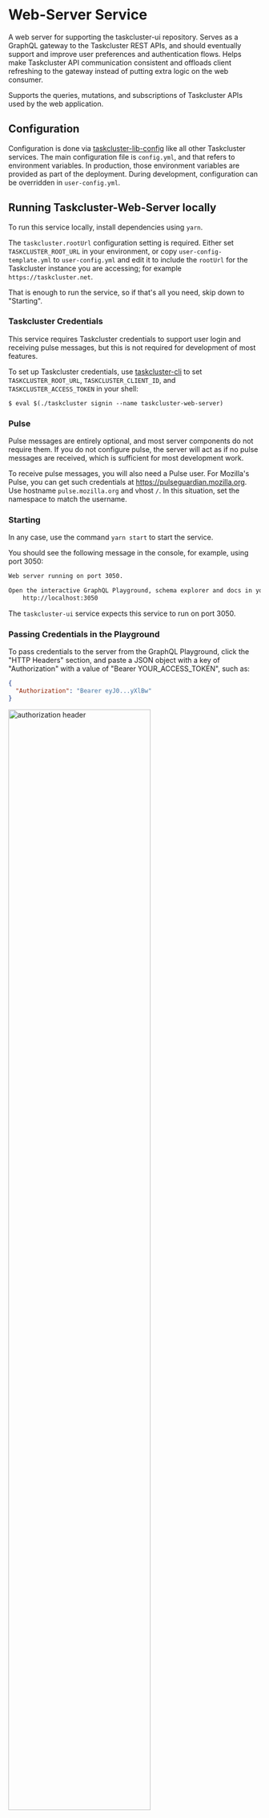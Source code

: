 # Web-Server Service

A web server for supporting the taskcluster-ui repository. Serves as a
GraphQL gateway to the Taskcluster REST APIs, and should eventually support and
improve user preferences and authentication flows.
Helps make Taskcluster API communication consistent and offloads client refreshing
to the gateway instead of putting extra logic on the web consumer.

Supports the queries, mutations, and subscriptions of Taskcluster APIs used
by the web application.

## Configuration

Configuration is done via [taskcluster-lib-config](../../libraries/config) like all
other Taskcluster services. The main configuration file is `config.yml`, and
that refers to environment variables.  In production, those environment
variables are provided as part of the deployment.  During development,
configuration can be overridden in `user-config.yml`.

## Running Taskcluster-Web-Server locally

To run this service locally, install dependencies using `yarn`.

The `taskcluster.rootUrl` configuration setting is required. Either set
`TASKCLUSTER_ROOT_URL` in your environment, or copy `user-config-template.yml`
to `user-config.yml` and edit it to include the `rootUrl` for the Taskcluster
instance you are accessing; for example `https://taskcluster.net`.

That is enough to run the service, so if that's all you need, skip down to "Starting".

### Taskcluster Credentials

This service requires Taskcluster credentials to support user login and
receiving pulse messages, but this is not required for development of most
features.

To set up Taskcluster credentials, use
[taskcluster-cli](https://github.com/taskcluster/taskcluster-cli) to set
`TASKCLUSTER_ROOT_URL`, `TASKCLUSTER_CLIENT_ID`, and `TASKCLUSTER_ACCESS_TOKEN`
in your shell:

```shell
$ eval $(./taskcluster signin --name taskcluster-web-server)
```

### Pulse

Pulse messages are entirely optional, and most server components do not require
them. If you do not configure pulse, the server will act as if no pulse
messages are received, which is sufficient for most development work.

To receive pulse messages, you will also need a Pulse user.  For Mozilla's
Pulse, you can get such credentials at https://pulseguardian.mozilla.org.  Use
hostname `pulse.mozilla.org` and vhost `/`. In this situation, set the
namespace to match the username.

### Starting

In any case, use the command `yarn start` to start the service.

You should see the following message in the console, for example, using port 3050:

```bash
Web server running on port 3050.

Open the interactive GraphQL Playground, schema explorer and docs in your browser at:
    http://localhost:3050
```

The `taskcluster-ui` service expects this service to run on port 3050.

### Passing Credentials in the Playground

To pass credentials to the server from the GraphQL Playground, click the "HTTP Headers"
section, and paste a JSON object with a key of "Authorization" with a value of
"Bearer YOUR_ACCESS_TOKEN", such as:

```json
{
  "Authorization": "Bearer eyJ0...yXlBw"
}
```

<img src="https://cldup.com/XDpBc-qY5Q.png" alt="authorization header" height="75%" width="75%" />

## Login Strategies

Taskcluster supports the following strategies:
* GitHub
* Mozilla Auth0

### GitHub

In order to enable the GitHub login strategy, specify the GitHub client ID and secret for an OAuth application created
for use against this service and its web UI:

```sh
UI_LOGIN_STRATEGIES='{"github": {"clientId": "..", "clientSecret": ".."}}'
```

or in `user-config.yml` as
* `login.strategies.github.clientId`
* `login.strategies.github.clientSecret`

Now, start the service as you normally would.

**Note: be sure to not commit these environment variables to source control,
and use a separate client ID and secret for production than used in
development.**


### Mozilla Auth0

In order to enable the Mozilla Auth0 login strategy, specify the GitHub client ID and secret for an OAuth application created
for use against this service and its web UI, either as an environment variable:

```sh
UI_LOGIN_STRATEGIES='{
    "mozilla-auth0": {
        "domain": "<auth0 subdomain>",
        "clientId": "<clientId from registration of client>",
        "clientSecret": "<clientSecret from registration of client>"
    }
}'
```

or in `user-config.yml` as
* `login.strategies.mozilla-auth0.domain`
* `login.strategies.mozilla-auth0.clientId`
* `login.strategies.mozilla-auth0.clientSecret`

Now, start the service as you normally would.

**Note: be sure to not commit these environment variables to source control,
and use a separate client ID and secret for production than used in
development.**

## Sample Queries

Query a task, selecting status state and name:

```graphql
query Sample {
  task(taskId: "XeC1Y4NjQp25SbK0o8ab7w") {
    status {
      state
    }
    
    metadata {
      name
    }
  }
}
```

Select the taskId for all tasks in a task group,
and select whether there is another page:

```graphql
query Sample {
  taskGroup(taskGroupId: "AMfy-mopRaOCQlNW5IhOeQ") {
    pageInfo {
      hasNextPage
    }

    edges {
      node {
        taskId
      }
    }
  }
}
```

## Sample mutations

Create a tutorial task:

```graphql
mutation Sample($taskId: ID!, $task: TaskInput!) {
  createTask(taskId: $taskId, task: $task) {
    state
  }
}
```

Variables:

```json
{
  "taskId": "fN1SbArXTPSVFNUvaOlinQ",
  "task": {
    "provisionerId": "aws-provisioner-v1",
    "workerType": "tutorial",
    "retries": 0,
    "created": "2018-03-07T05:53:06.683Z",
    "deadline": "2018-03-07T06:03:06.683Z",
    "expires": "2019-03-07T06:03:06.683Z",
    "payload": {
      "image": "ubuntu:13.10",
      "command": [
        "/bin/bash",
        "-c",
        "for ((i=1;i<=600;i++)); do echo $i; sleep 1; done"
      ],
      "maxRunTime": 600
    },
    "metadata": {
      "name": "GraphQL Tutorial Task",
      "description": "Task created via GraphQL",
      "owner": "eli@eliperelman.com",
      "source": "https://localhost:3050/"
    }
  }
}
```

## Sample subscriptions

Subscribe to the tasks entering the `PENDING` state within a task group,
selecting its state:

```graphql
subscription Sample {
  tasksPending(taskGroupId: "fN1SbArXTPSVFNUvaOlinQ") {
    status {
      state
    }
  }
}
```

Subscribe to multiple task group subscriptions, selecting the state
from each status change:

```graphql
subscription Sample($taskGroupId: ID!, $subscriptions: [TaskSubscriptions]!) {
  tasksSubscriptions(taskGroupId: $taskGroupId, subscriptions: $subscriptions) {
    ...on TaskFailed {
      status {
        state
      }
    }
    ...on TaskException {
      status {
        state
      }
    }
    ...on TaskCompleted {
      status {
        state
      }
    }
  }
}
```

Variables:

```json
{
  "taskGroupId": "fN1SbArXTPSVFNUvaOlinQ",
  "subscriptions": [
    "tasksException",
    "tasksFailed",
    "tasksCompleted"
  ]
}
```

## Data Flow Diagram

![data flow](https://cldup.com/e3lrkf28ab.png)

## Style Guide

### Contents

* [Schema Field Definitions](#schema-field-definitions)
 
### Schema Field Definitions

* For fields that may trigger an additional request for a client,
add a comment above the field definition of the form "Note: This field will trigger an additional request."
This will make sure developers are aware of possible performance penalties.

